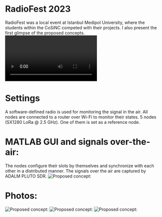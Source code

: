 # RadioFest 2023
RadioFest was a local event at Istanbul Medipol University, where the students within the CoSiNC competed with their projects. I also present the first glimpse of the proposed concepts.
![Demo:](https://github.com/alphansahin/LoRaQuake/blob/main/demonstration_RadioFest2023/loraquake.mp4?raw=true)

# Settings
A software-defined radio is used for monitoring the signal in the air. All nodes are connected to a router over Wi-Fi to monitor their states.
5 nodes (SX1280 LoRa @ 2.5 GHz). One of them is set as a reference node.

# MATLAB GUI and signals over-the-air:
The nodes configure their slots by themselves and synchronize with each other in a distributed manner. The signals over the air are captured by ADALM PLUTO SDR.
![Proposed concept:](https://github.com/alphansahin/LoRaQuake/blob/main/demonstration_RadioFest2023/guiWorkingExample.png?raw=true)

# Photos:
![Proposed concept:](https://github.com/alphansahin/LoRaQuake/blob/main/demonstration_RadioFest2023/photo1.jpg?raw=true)
![Proposed concept:](https://github.com/alphansahin/LoRaQuake/blob/main/demonstration_RadioFest2023/photo2.jpg?raw=true)
![Proposed concept:](https://github.com/alphansahin/LoRaQuake/blob/main/demonstration_RadioFest2023/photo3.jpg?raw=true)

